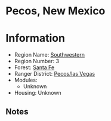
Pecos, New Mexico
=================
  
# Information  
* Region Name: [Southwestern]()  
* Region Number: 3  
* Forest: [Santa Fe](https://www.fs.usda.gov/santafe/)  
* Ranger District: [Pecos/las Vegas]()  
* Modules:  
  - Unknown  
* Housing: Unknown  
  
## Notes

